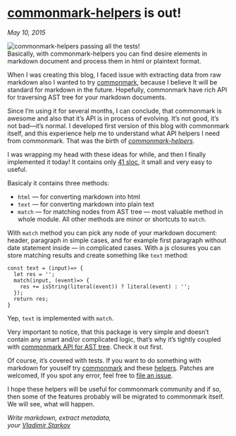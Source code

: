 # [commonmark-helpers][helpers] is out!

_May 10, 2015_

![commonmark-helpers passing all the tests!](https://i.imgur.com/CM0V0d4.png)  
Basically, with commonmark-helpers you can find desire elements in markdown document
and process them in html or plaintext format.

When I was creating this blog, I faced issue with extracting data from
raw markdown also I wanted to try [commonmark][commonmark], because
I believe It will be standard for markdown in the future. Hopefully,
commonmark have rich API for traversing AST tree for your markdown documents.

Since I’m using it for several months, I can conclude, that commonmark
is awesome and also that it’s API is in process of evolving. It’s not good,
it’s not bad—it’s normal. I developed first version of this blog with
commonmark itself, and this experience help me to understand what API helpers
I need from commonmark. That was the birth of *[commonmark-helpers][helpers]*.


I was wrapping my head with these ideas for while, and then I finally
implemented it today! It contains only [41 sloc][src], it small and very
easy to useful.

Basicaly it contains three methods:
* `html` — for converting markdown into html
* `text` — for converting markdown into plain text
* `match` — for matching nodes from AST tree — most valuable method in whole
  module. All other methods are minor or shortcuts to `match`.

With `match` method you can pick any node of your markdown document:
header, paragraph in simple cases, and for example first paragraph without
date statement inside — in complicated cases. With a js closures you can store
matching results and create something like `text` method:

```
const text = (input)=> {
  let res = '';
  match(input, (event)=> {
    res += isString(literal(event)) ? literal(event) : '';
  });
  return res;
}
```

Yep, `text` is implemented with `match`.

Very important to notice, that this package is very simple and doesn’t contain
any smart and/or complicated logic, that’s why it’s tightly coupled with
[commonmark API for AST tree][commonmark-api]. Check it out first.

Of course, it’s covered with tests. If you want to do something with markdown
for youself try [commonmark][commonmark] and these [helpers][helpers].
Patches are welcomed, If you spot any error, feel free to [file an issue][issue].

I hope these helpers will be useful for commonmark community
and if so, then some of the features probably will be migrated to commonmark
itself. We will see, what will happen.

[issue]: https://github.com/iamstarkov/commonmark-helpers/issues/new
[commonmark]: https://www.npmjs.com/package/commonmark
[helpers]: https://www.npmjs.com/package/commonmark-helpers
[commonmark-api]: https://github.com/jgm/commonmark.js#usage
[src]: https://github.com/iamstarkov/commonmark-helpers/blob/master/index.js

_Write markdown, extract metadata,  
your [Vladimir Starkov](https://iamstarkov.com)_
